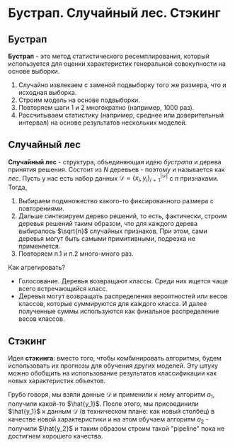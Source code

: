 # Бустрап. Случайный лес. Стэкинг

## Бустрап

**Бустрап** - это метод статистического ресемплирования, который используется для оценки характеристик генеральной совокупности на основе выборки.

1. Случайно извлекаем с заменой подвыборку того же размера, что и исходная выборка.
2. Строим модель на основе подвыборки.
3. Повторяем шаги 1 и 2 многократно (например, 1000 раз).
4. Рассчитываем статистику (например, среднее или доверительный интервал) на основе результатов нескольких моделей.

## Случайный лес

**Случайный лес** - структура, объединяющая идею *бустрапа* и дерева принятия решения. Состоит из $N$ деревьев - поэтому и называется как *лес*. Пусть у нас есть набор данных $\mathcal{D} = \{x_i, y_i\}_{i = 1}^{|\mathcal{D}|}$ с $n$ признаками. Тогда,

1. Выбираем подмножество какого-то фиксированного размера с повторениями.
2. Дальше синтезируем дерево решений, то есть, фактически, строим деревья решений таким образом, что для каждого дерева выбиралось $\sqrt{n}$ случайных признаков. При этом, сами деревья могут быть самыми примитивными, подрезка не применяется.
3. Повторяем п.1 и п.2 много-много раз.

Как агрегировать?

- Голосование. Деревья возвращают классы. Среди них ищется чаще всего встречающийся класс.
- Деревья могут возвращать распределения вероятностей или весов классов, которые суммируются для каждого класса. И далее полученные суммы используются как финальное распределение весов классов.

## Стэкинг

Идея **стэкинга**: вместо того, чтобы комбинировать алгоритмы, будем использовать их прогнозы для обучения других моделей. Эту штуку можно обобщить на использование результатов классификации как новых характеристик объектов.

Грубо говоря, мы взяли данные $\mathcal{D}$ и применили к нему алгоритм $a_1$, получили какой-то $\hat{y_1}$. После этого, мы присоединили $\hat{y_1}$ к данным $\mathcal{D}$ (в техническом плане: как новый столбец) в качестве новой характеристики и на этом обучаем алгоритм $a_2$ - получили $\hat{y_2}$ и таким образом строим такой "pipeline" пока не достигнем хорошего качества.
